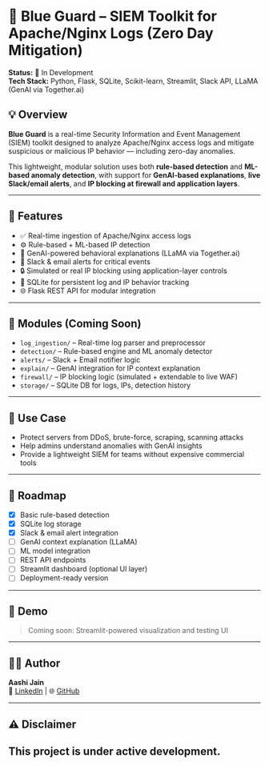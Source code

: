 # 🔵 Blue Guard – SIEM Toolkit for Apache/Nginx Logs (Zero Day Mitigation)

**Status:** 🚧 In Development  
**Tech Stack:** Python, Flask, SQLite, Scikit-learn, Streamlit, Slack API, LLaMA (GenAI via Together.ai)

## 💡 Overview

**Blue Guard** is a real-time Security Information and Event Management (SIEM) toolkit designed to analyze Apache/Nginx access logs and mitigate suspicious or malicious IP behavior — including zero-day anomalies.

This lightweight, modular solution uses both **rule-based detection** and **ML-based anomaly detection**, with support for **GenAI-based explanations**, **live Slack/email alerts**, and **IP blocking at firewall and application layers**.

---

## 🚀 Features

- ✅ Real-time ingestion of Apache/Nginx access logs
- ⚙️ Rule-based + ML-based IP detection
- 🧠 GenAI-powered behavioral explanations (LLaMA via Together.ai)
- 📩 Slack & email alerts for critical events
- 🔒 Simulated or real IP blocking using application-layer controls
- 🧱 SQLite for persistent log and IP behavior tracking
- 🌐 Flask REST API for modular integration

---

## 📁 Modules (Coming Soon)

- `log_ingestion/` – Real-time log parser and preprocessor  
- `detection/` – Rule-based engine and ML anomaly detector  
- `alerts/` – Slack + Email notifier logic  
- `explain/` – GenAI integration for IP context explanation  
- `firewall/` – IP blocking logic (simulated + extendable to live WAF)  
- `storage/` – SQLite DB for logs, IPs, detection history  

---

## 🔐 Use Case

- Protect servers from DDoS, brute-force, scraping, scanning attacks
- Help admins understand anomalies with GenAI insights
- Provide a lightweight SIEM for teams without expensive commercial tools

---

## 📌 Roadmap

- [x] Basic rule-based detection  
- [x] SQLite log storage  
- [x] Slack & email alert integration  
- [ ] GenAI context explanation (LLaMA)  
- [ ] ML model integration  
- [ ] REST API endpoints  
- [ ] Streamlit dashboard (optional UI layer)  
- [ ] Deployment-ready version

---

## 🧪 Demo

> Coming soon: Streamlit-powered visualization and testing UI

---

## 👩‍💻 Author

**Aashi Jain**  
📍 [LinkedIn](https://www.linkedin.com/in/aashi-jain-671a3b321) | 🌐 [GitHub](https://github.com/AashiJain971)

---

## ⚠️ Disclaimer

This project is under active development.
---

